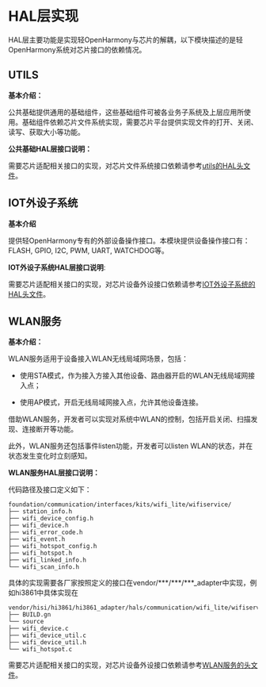 # HAL层实现


HAL层主要功能是实现轻OpenHarmony与芯片的解耦，以下模块描述的是轻OpenHarmony系统对芯片接口的依赖情况。


## UTILS

**基本介绍：**

公共基础提供通用的基础组件，这些基础组件可被各业务子系统及上层应用所使用。基础组件依赖芯片文件系统实现，需要芯片平台提供实现文件的打开、关闭、读写、获取大小等功能。

**公共基础HAL层接口说明：**

需要芯片适配相关接口的实现，对芯片文件系统接口依赖请参考[utils的HAL头文件](https://gitee.com/openharmony/utils_native_lite/tree/master/hals/file)。


## IOT外设子系统

**基本介绍**

提供轻OpenHarmony专有的外部设备操作接口。本模块提供设备操作接口有：FLASH, GPIO, I2C, PWM, UART, WATCHDOG等。

**IOT外设子系统HAL层接口说明**:

需要芯片适配相关接口的实现，对芯片设备外设接口依赖请参考[IOT外设子系统的HAL头文件](https://gitee.com/openharmony/iothardware_peripheral/tree/master/interfaces/inner_api)。


## WLAN服务

**基本介绍：**

WLAN服务适用于设备接入WLAN无线局域网场景，包括：

- 使用STA模式，作为接入方接入其他设备、路由器开启的WLAN无线局域网接入点；

- 使用AP模式，开启无线局域网接入点，允许其他设备连接。

借助WLAN服务，开发者可以实现对系统中WLAN的控制，包括开启关闭、扫描发现、连接断开等功能。

此外，WLAN服务还包括事件listen功能，开发者可以listen  WLAN的状态，并在状态发生变化时立刻感知。

**WLAN服务HAL层接口说明：**

代码路径及接口定义如下：

  
```
foundation/communication/interfaces/kits/wifi_lite/wifiservice/
├── station_info.h
├── wifi_device_config.h
├── wifi_device.h
├── wifi_error_code.h
├── wifi_event.h
├── wifi_hotspot_config.h
├── wifi_hotspot.h
├── wifi_linked_info.h
└── wifi_scan_info.h
```

具体的实现需要各厂家按照定义的接口在vendor/\*\*\*/\*\*\*/\*\*\*_adapter中实现，例如hi3861中具体实现在

  
```
vendor/hisi/hi3861/hi3861_adapter/hals/communication/wifi_lite/wifiservice/
├── BUILD.gn
└── source
├── wifi_device.c
├── wifi_device_util.c
├── wifi_device_util.h
└── wifi_hotspot.c
```

需要芯片适配相关接口的实现，对芯片设备外设接口依赖请参考[WLAN服务的头文件](https://gitee.com/openharmony/communication_wifi_lite/tree/master/interfaces/wifiservice)。
